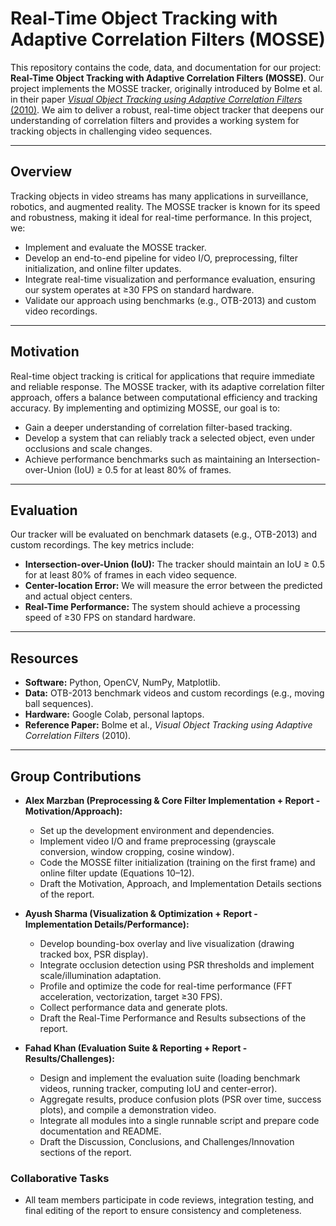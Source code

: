 # Real-Time Object Tracking with Adaptive Correlation Filters (MOSSE)

This repository contains the code, data, and documentation for our project: **Real-Time Object Tracking with Adaptive Correlation Filters (MOSSE)**. Our project implements the MOSSE tracker, originally introduced by Bolme et al. in their paper [*Visual Object Tracking using Adaptive Correlation Filters* (2010)](https://www.cs.colostate.edu/~draper/papers/bolme_cvpr10.pdf). We aim to deliver a robust, real-time object tracker that deepens our understanding of correlation filters and provides a working system for tracking objects in challenging video sequences.

---

## Overview

Tracking objects in video streams has many applications in surveillance, robotics, and augmented reality. The MOSSE tracker is known for its speed and robustness, making it ideal for real-time performance. In this project, we:
- Implement and evaluate the MOSSE tracker.
- Develop an end-to-end pipeline for video I/O, preprocessing, filter initialization, and online filter updates.
- Integrate real-time visualization and performance evaluation, ensuring our system operates at ≥30 FPS on standard hardware.
- Validate our approach using benchmarks (e.g., OTB-2013) and custom video recordings.

---

## Motivation

Real-time object tracking is critical for applications that require immediate and reliable response. The MOSSE tracker, with its adaptive correlation filter approach, offers a balance between computational efficiency and tracking accuracy. By implementing and optimizing MOSSE, our goal is to:
- Gain a deeper understanding of correlation filter-based tracking.
- Develop a system that can reliably track a selected object, even under occlusions and scale changes.
- Achieve performance benchmarks such as maintaining an Intersection-over-Union (IoU) ≥ 0.5 for at least 80% of frames.

---

## Evaluation

Our tracker will be evaluated on benchmark datasets (e.g., OTB-2013) and custom recordings. The key metrics include:
- **Intersection-over-Union (IoU):** The tracker should maintain an IoU ≥ 0.5 for at least 80% of frames in each video sequence.
- **Center-location Error:** We will measure the error between the predicted and actual object centers.
- **Real-Time Performance:** The system should achieve a processing speed of ≥30 FPS on standard hardware.

---

## Resources

- **Software:** Python, OpenCV, NumPy, Matplotlib.
- **Data:** OTB-2013 benchmark videos and custom recordings (e.g., moving ball sequences).
- **Hardware:** Google Colab, personal laptops.
- **Reference Paper:** Bolme et al., *Visual Object Tracking using Adaptive Correlation Filters* (2010).

---

## Group Contributions

- **Alex Marzban (Preprocessing & Core Filter Implementation + Report - Motivation/Approach):**
  - Set up the development environment and dependencies.
  - Implement video I/O and frame preprocessing (grayscale conversion, window cropping, cosine window).
  - Code the MOSSE filter initialization (training on the first frame) and online filter update (Equations 10–12).
  - Draft the Motivation, Approach, and Implementation Details sections of the report.

- **Ayush Sharma (Visualization & Optimization + Report - Implementation Details/Performance):**
  - Develop bounding-box overlay and live visualization (drawing tracked box, PSR display).
  - Integrate occlusion detection using PSR thresholds and implement scale/illumination adaptation.
  - Profile and optimize the code for real-time performance (FFT acceleration, vectorization, target ≥30 FPS).
  - Collect performance data and generate plots.
  - Draft the Real-Time Performance and Results subsections of the report.

- **Fahad Khan (Evaluation Suite & Reporting + Report - Results/Challenges):**
  - Design and implement the evaluation suite (loading benchmark videos, running tracker, computing IoU and center-error).
  - Aggregate results, produce confusion plots (PSR over time, success plots), and compile a demonstration video.
  - Integrate all modules into a single runnable script and prepare code documentation and README.
  - Draft the Discussion, Conclusions, and Challenges/Innovation sections of the report.

### Collaborative Tasks

- All team members participate in code reviews, integration testing, and final editing of the report to ensure consistency and completeness.
